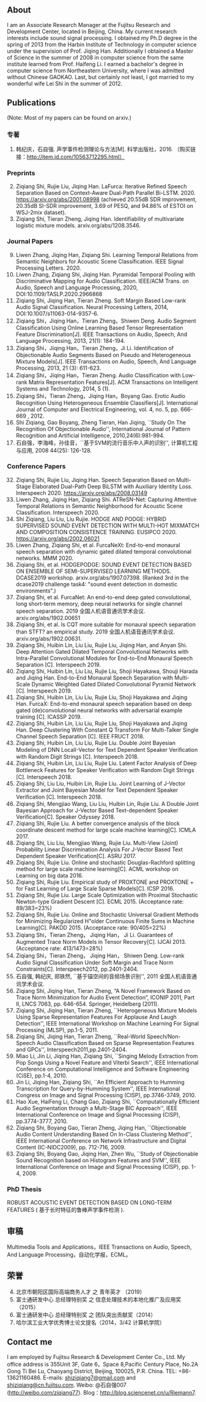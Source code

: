 ## About

I am an Associate Research Manager at the Fujitsu Research and Development Center, located in Beijing, China. My current research interests include sound signal processing. I obtained my Ph.D degree in the spring of 2013 from the Harbin Institute of Technology in computer science under the supervision of Prof. Jiqing Han. Additionally I obtained a Master of Science in the summer of 2008 in computer science from the same institute learned from Prof.  Haifeng Li.  I earned a bachelor's degree in computer science from Northeastern University,  where I  was admitted  without Chinese GAOKAO. Last, but certainly not least, I got married to my wonderful wife Lei Shi in the summer of 2012.

## Publications

(Note: Most of my papers can be found on arxiv.)

### 专著

1. 韩纪庆，石自强. 声学事件检测理论与方法[M]. 科学出版社，2016. （购买链接：http://item.jd.com/10563712295.html）

### Preprints

2. Ziqiang Shi, Rujie Liu, Jiqing Han. LaFurca: Iterative Refined Speech Separation Based on Context-Aware Dual-Path Parallel Bi-LSTM. 2020. https://arxiv.org/abs/2001.08998  (achieved 20.55dB SDR improvement, 20.35dB SI-SDR improvement, 3.69 of PESQ, and 94.86% of ESTOI on WSJ-2mix dataset).
1. Ziqiang Shi, Tieran Zheng, Jiqing Han.  Identifiability of multivariate logistic mixture models.  arxiv.org/abs/1208.3546.

### Journal  Papers

9. Liwen Zhang, Jiqing Han, Ziqiang Shi. Learning Temporal Relations from Semantic Neighbors for Acoustic Scene Classification. IEEE Signal Processing Letters. 2020.
8. Liwen Zhang, Ziqiang Shi, Jiqing Han. Pyramidal Temporal Pooling with Discriminative Mapping for Audio Classification. IEEE/ACM Trans. on Audio, Speech and Language Processing, 2020, DOI:10.1109/TASLP.2020.2966868
7. Ziqiang Shi, Jiqing Han, Tieran Zheng. Soft Margin Based Low-rank Audio Signal Classification. Neural Processing Letters, 2014, DOI:10.1007/s11063-014-9357-6. 
6. Ziqiang Shi，Jiqing Han，Tieran Zheng，Shiwen Deng. Audio Segment Classification Using Online Learning Based Tensor Representation Feature Discrimination[J]. IEEE Transactions on Audio, Speech, And Language Processing, 2013, 21(1): 184-194.
5. Ziqiang Shi，Jiqing Han，Tieran Zheng，Ji Li. Identification of Objectionable Audio Segments Based on Pseudo and Heterogeneous Mixture Models[J]. IEEE Transactions on Audio, Speech, And Language Processing, 2013, 21 (3): 611-623.
4. Ziqiang Shi，Jiqing Han，Tieran Zheng. Audio Classification with Low-rank Matrix Representation Features[J]. ACM Transactions on Intelligent Systems and Technology, 2014, 5 (1).
3. Ziqiang Shi，Tieran Zheng，Jiqing Han，Boyang Gao. Erotic Audio Recognition Using Heterogeneous Ensemble Classifiers[J]. International Journal of Computer and Electrical Engineering, vol. 4, no. 5, pp. 666-669 , 2012.
2. Shi Ziqiang, Gao Boyang, Zheng Tieran, Han Jiqing, ``Study On The Recognition Of Objectionable Audio'', International Journal of Pattern Recognition and Artificial Intelligence, 2010,24(6):981-994.
1. 石自强，李海峰，孙佳音，``基于SVM的流行音乐中人声的识别'', 计算机工程与应用, 2008 44(25): 126-128.

### Conference Papers

32. Ziqiang Shi, Rujie Liu, Jiqing Han. Speech Separation Based on Multi-Stage Elaborated Dual-Path Deep BiLSTM with Auxiliary Identity Loss. Interspeech 2020. https://arxiv.org/abs/2008.03149
31. Liwen Zhang, Jiqing Han, Ziqiang Shi. ATReSN-Net: Capturing Attentive Temporal Relations in Semantic Neighborhood for Acoustic Scene Classification. Interspeech 2020.
30. Shi Ziqiang, Liu Liu, Liu Rujie. HODGE AND PODGE: HYBRID SUPERVISED SOUND EVENT DETECTION WITH MULTI-HOT MIXMATCH AND COMPOSITION CONSISTENCE TRAINING. EUSIPCO 2020. https://arxiv.org/abs/2002.06021
29. Liwen Zhang, Ziqiang Shi, et al.  FurcaNeXt: End-to-end monaural speech separation with dynamic gated dilated temporal convolutional networks.   MMM 2020.  
28. Ziqiang Shi, et al.  HODGEPODGE: SOUND EVENT DETECTION BASED ON ENSEMBLE OF SEMI-SUPERVISED LEARNING METHODS.   DCASE2019 workshop. arxiv.org/abs/1907.07398. (Ranked 3rd in the dcase2019 challenge task4: "sound event detection in domestic environments".)
27. Ziqiang Shi, et al.  FurcaNet: An end-to-end deep gated convolutional, long short-term memory, deep neural networks for single channel speech separation.  2019 全国人机语音通讯学术会议.  arxiv.org/abs/1902.00651
26. Ziqiang Shi, et al. Is CQT more suitable for monaural speech separation than STFT? an empirical study.   2019 全国人机语音通讯学术会议. arxiv.org/abs/1902.00631. 
25. Ziqiang Shi, Huibin Lin, Liu Liu, Rujie Liu, Jiqing Han, and Anyan Shi.  Deep Attention Gated Dilated Temporal Convolutional Networks with Intra-Parallel Convolutional Modules for End-to-End Monaural Speech Separation  [C].   Interspeech 2019.
24. Ziqiang Shi, Huibin Lin, Liu Liu, Rujie Liu, Shoji Hayakawa, Shouji Harada and Jiqing Han.  End-to-End Monaural Speech Separation with Multi-Scale Dynamic Weighted Gated Dilated Convolutional Pyramid Network [C].   Interspeech 2019.
23. Ziqiang Shi, Huibin Lin, Liu Liu, Rujie Liu, Shoji Hayakawa and Jiqing Han.  FurcaX: End-to-end monaural speech separation based on deep gated (de)convolutional neural networks with adversarial example training [C].   ICASSP 2019.
22. Ziqiang Shi, Huibin Lin, Liu Liu, Rujie Liu, Shoji Hayakawa and Jiqing Han.  Deep Clustering With Constant Q Transform For Multi-Talker Single Channel Speech Separation [C].   IEEE FRUCT 2018.
21. Ziqiang Shi, Huibin Lin, Liu Liu, Rujie Liu.  Double Joint Bayesian Modeling of DNN LocalI-Vector for Text Dependent Speaker Veriﬁcation with Random Digit Strings [C].  Interspeech 2018.
20. Ziqiang Shi, Huibin Lin, Liu Liu, Rujie Liu. Latent Factor Analysis of Deep Bottleneck Features for Speaker Veriﬁcation with Random Digit Strings [C].  Interspeech  2018.
19. Ziqiang Shi, Liu Liu, Huibin Lin, Rujie Liu.  Joint Learning of J-Vector Extractor and Joint Bayesian Model for Text Dependent Speaker Veriﬁcation [C].  Interspeech 2018.
18. Ziqiang Shi, Mengjiao Wang, Liu Liu, Huibin Lin, Rujie Liu.  A Double Joint Bayesian Approach for J-Vector Based Text-dependent Speaker Verification[C].  Speaker Odyssey 2018.
17. Ziqiang Shi, Rujie Liu. A better convergence analysis of the block coordinate descent method for large scale machine learning[C]. ICMLA 2017. 
16. Ziqiang Shi, Liu Liu, Mengjiao Wang, Rujie Liu.  Multi-View (Joint) Probability Linear Discrimination Analysis For J-Vector Based Text Dependent Speaker Verification[C]. ASRU 2017.
15. Ziqiang Shi, Rujie Liu. Online and stochastic Douglas-Rachford splitting method for large scale machine learning[C].  ACML workshop on Learning on big data 2016.
14. Ziqiang Shi, Rujie Liu. Empirical study of PROXTONE and PROXTONE +  for Fast Learning of Large Scale Sparse Models[C]. ICSP 2016.
13. Ziqiang Shi, Rujie Liu. Large Scale Optimization with Proximal Stochastic Newton-type Gradient Descent [C]. ECML 2015. (Acceptance rate: 89/383=23%)
12. Ziqiang Shi, Rujie Liu. Online and Stochastic Universal Gradient Methods for Minimizing Regularized H"older Continuous Finite Sums in Machine Learning[C]. PAKDD 2015. (Acceptance rate: 90/405=22%)
11. Ziqiang Shi，Tieran Zheng， Jiqing Han， Ji Li. Guarantees of Augmented Trace Norm Models in Tensor Recovery[C]. IJCAI 2013. (Acceptance rate: 413/1473=28%)
10. Ziqiang Shi，Tieran Zheng， Jiqing Han， Shiwen Deng. Low-rank Audio Signal Classification Under Soft Margin and Trace Norm Constraints[C]. Interspeech2012, pp.2401-2404.
9. 石自强, 韩纪庆, 郑铁然, ``基于锚空间的音频场景识别'', 2011 全国人机语音通讯学术会议.
8. Ziqiang Shi, Jiqing Han, Tieran Zheng, “A Novel Framework Based on Trace Norm Minimization for Audio Event Detection”, ICONIP 2011, Part II, LNCS 7063, pp. 646-654. Springer, Heidelberg (2011).
7. Ziqiang Shi, Jiqing Han, Tieran Zheng, ``Heterogeneous Mixture Models Using Sparse Representation Features For Applause And Laugh Detection'', IEEE International Workshop on Machine Learning For Signal Processing (MLSP), pp.1-5, 2011.
6. Ziqiang Shi, Jiqing Han, Tieran Zheng, ``Real-World Speech/Non-Speech Audio Classification Based on Sparse Representation Features and GPCs'', Interspeech2011,pp.2401-2404.
5. Miao Li, Jin Li, Jiqing Han, Ziqiang Shi, ``Singing Melody Extraction from Pop Songs Using a Novel Feature and Viterbi Search'', IEEE International Conference on Computational Intelligence and Software Engineering (CiSE), pp.1-4, 2010.
4. Jin Li, Jiqing Han, Ziqiang Shi, ``An Efficient Approach to Humming Transcription for Query-by-Humming System'', IEEE International Congress on Image and Signal Processing (CISP), pp.3746-3749, 2010.
3. Hao Xue, HaiFeng Li, Chang Gao, Ziqiang Shi, ``Computationally Efficient Audio Segmentation through a Multi-Stage BIC Approach'', IEEE International Conference on Image and Signal Processing (CISP), pp.3774-3777, 2010.
2. Ziqiang Shi, Boyang Gao, Tieran Zheng, Jiqing Han, ``Objectionable Audio Content Understanding Based On In-Class Clustering Method'', IEEE International Conference on Network Infrastructure and Digital Content (IC-NIDC2009), pp. 712-716, 2009.
1. Ziqiang Shi, Boyang Gao, Jiqing Han, Zhen Wu, ``Study of Objectionable Sound Recognition based on Histogram Features and SVM'', IEEE International Conference on Image and Signal Processing (CISP), pp. 1-4, 2009.

### PhD Thesis

ROBUST ACOUSTIC EVENT DETECTION BASED ON LONG-TERM FEATURES ( 基于长时特征的鲁棒声学事件检测 ).

## 审稿

Multimedia Tools and Applications，IEEE Transactions on Audio, Speech, And Language Processing，自动化学报，ECML。

## 荣誉
4. 北京市朝阳区国际高端商务人才 之 青年英才 （2019）
3. 富士通研发中心 总经理特别奖 之 信息处理技术的本地化推广及应用奖（2015）
2. 富士通研发中心 总经理特别奖 之 团队突出贡献奖（2014）
1. 哈尔滨工业大学优秀博士论文提名（2014，3/42 计算机学院）

## Contact me

I am employed by Fujitsu Research & Development Center Co., Ltd.
My office address is 355Unit 3F, Gate 6，Space 8,Pacific Century Place, No.2A Gong Ti Bei Lu, Chaoyang District, Beijing, 100025, P.R. China.
TEL: +86-13621160486.
E-mails: shiziqiang7@gmail.com and shiziqiang@cn.fujitsu.com.
Weibo: @石自强007 (http://weibo.com/ziqiang77).
Blog：http://blog.sciencenet.cn/u/Riemann7.
